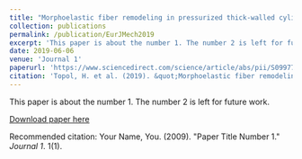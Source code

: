 ```yaml
---
title: "Morphoelastic fiber remodeling in pressurized thick-walled cylinders with application to soft tissue collagenous tubes"
collection: publications
permalink: /publication/EurJMech2019
excerpt: 'This paper is about the number 1. The number 2 is left for future work.'
date: 2019-06-06
venue: 'Journal 1'
paperurl: 'https://www.sciencedirect.com/science/article/abs/pii/S0997753818308969'
citation: 'Topol, H. et al. (2019). &quot;Morphoelastic fiber remodeling in pressurized thick-walled cylinders with application to soft tissue collagenous tube.&quot; <i>European Journal of Mechanics - A/Solids</i>. 1(1).'
---
```

This paper is about the number 1. The number 2 is left for future work.

[Download paper here](http://academicpages.github.io/files/paper1.pdf)

Recommended citation: Your Name, You. (2009). "Paper Title Number 1." <i>Journal 1</i>. 1(1).
